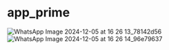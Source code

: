 # app_prime

![WhatsApp Image 2024-12-05 at 16 26 13_78142d56](https://github.com/user-attachments/assets/041d390f-382f-4340-8856-737b116687e5)
![WhatsApp Image 2024-12-05 at 16 26 14_96e79637](https://github.com/user-attachments/assets/6d1c4534-e893-430e-b32e-9d834004cd9b)
